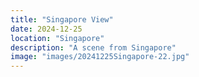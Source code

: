 ```yaml
---
title: "Singapore View"
date: 2024-12-25
location: "Singapore"
description: "A scene from Singapore"
image: "images/20241225Singapore-22.jpg"
---
```

